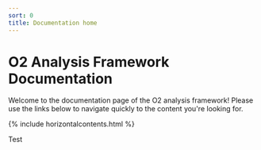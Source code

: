 ```yaml
---
sort: 0
title: Documentation home
---
```


# O2 Analysis Framework Documentation

Welcome to the documentation page of the O2 analysis framework! Please use the links below to navigate quickly to the content you're looking for. 

{% include horizontalcontents.html %}

Test
